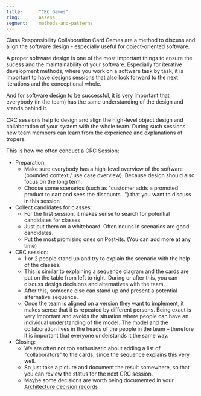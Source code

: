 ```yaml
---
title:      "CRC Games"
ring:       assess
segment:    methods-and-patterns
---
```


Class Responsibility Collaboration Card Games are a method to discuss and align the software design - especially useful for object-oriented software.

A proper software design is one of the most important things to ensure the sucess and the maintainability of your software.
Especially for iterative development methods, where you work on a software task by task, it is important to have designs sessions that also look forward to the next iterations and the conceptional whole.

And for software design to be successful, it is very important that everybody (in the team) has the same understanding of the design and stands behind it.

CRC sessions help to design and align the high-level object design and collaboration of your system with the whole team. During such sessions new team members can learn from the experience and explanations of tropers.

This is how we often conduct a CRC Session:
* Preparation:
    * Make sure everybody has a high-level overview of the software (bounded context / use case overview). Because design should also focus on the long term.
    * Choose some scenarios (such as "customer adds a promoted product to cart and sees the discounts...") that you want to discuss in this session
* Collect candidates for classes:
    * For the first session, it makes sense to search for potential candidates for classes.
    * Just put them on a whiteboard. Often nouns in scenarios are good candidates.
    * Put the most promising ones on Post-its. (You can add more at any time)
* CRC session:
    * 1 or 2 people stand up and try to explain the scenario with the help of the classes.
    * This is similar to explaining a sequence diagram and the cards are put on the table from left to right. During or after this, you can discuss design decisions and alternatives with the team.
    * After this, someone else can stand up and present a potential alternative sequence.
    * Once the team is aligned on a version they want to implement, it makes sense that it is repeated by different persons. Being exact is very important and avoids the situation where people can have an individual understanding of the model. The model and the collaboration lives in the heads of the people in the team – therefore it is important that everyone understands it the same way.
* Closing:
    * We are often not too enthusiastic about adding a list of "collaborators" to the cards, since the sequence explains this very well.
    * So just take a picture and document the result somewhere, so that you can review the status for the next CRC session.
    * Maybe some decisions are worth being documented in your [Architecture decision records](/methods-and-patterns/adr/)
